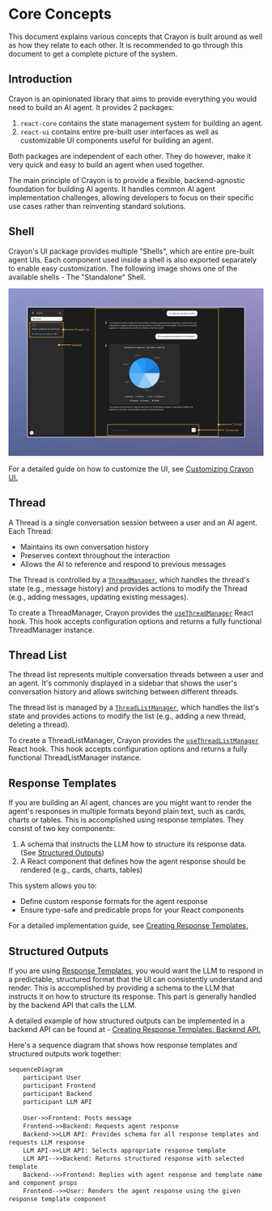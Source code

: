 # Core Concepts

This document explains various concepts that Crayon is built around as well as how they relate to each other. It is
recommended to go through this document to get a complete picture of the system.

## Introduction

Crayon is an opinionated library that aims to provide everything you would need to build an AI agent. It provides 2
packages:

1. `react-core` contains the state management system for building an agent.
2. `react-ui` contains entire pre-built user interfaces as well as customizable UI components useful for building an agent.

Both packages are independent of each other. They do however, make it very quick and easy to build an agent when
used together.

The main principle of Crayon is to provide a flexible, backend-agnostic foundation for building AI agents. It handles common AI agent implementation challenges, allowing
developers to focus on their specific use cases rather than reinventing standard solutions.

## Shell

Crayon's UI package provides multiple "Shells", which are entire pre-built agent UIs. Each component used inside a shell is also exported separately to enable easy customization.
The following image shows one of the available shells - The "Standalone" Shell.

![Visual Guide](./assets/visual-guide.png)

For a detailed guide on how to customize the UI, see <ins>[Customizing Crayon UI](../guides/customization/009-customizing-ui.mdx).</ins>

## Thread

A Thread is a single conversation session between a user and an AI agent. Each Thread:

- Maintains its own conversation history
- Preserves context throughout the interaction
- Allows the AI to reference and respond to previous messages

The Thread is controlled by a <ins>[`ThreadManager`](../reference/js/react-core/type-aliases/ThreadManager.md)</ins>, which handles the thread's state (e.g., message history) and provides actions to modify the Thread (e.g., adding messages, updating existing messages).

To create a ThreadManager, Crayon provides the <ins>[`useThreadManager`](../reference/js/react-core/functions/useThreadManager.md)</ins> React hook. This hook accepts configuration options and returns a fully functional ThreadManager instance.

## Thread List

The thread list represents multiple conversation threads between a user and an agent. It's commonly displayed in a sidebar that shows the user's conversation history and allows
switching between different threads.

The thread list is managed by a <ins>[`ThreadListManager`](../reference/js/react-core/type-aliases/ThreadListManager.md)</ins>, which handles the list's state and provides actions to modify the list (e.g., adding a new thread, deleting a thread).

To create a ThreadListManager, Crayon provides the <ins>[`useThreadListManager`](../reference/js/react-core/functions/useThreadListManager.md)</ins> React hook. This hook accepts configuration options and returns a fully functional ThreadListManager instance.

## Response Templates

If you are building an AI agent, chances are you might want to render the agent's responses in multiple formats beyond plain text, such as cards, charts or tables. This is
accomplished using response templates. They consist of two key components:

1. A schema that instructs the LLM how to structure its response data. (See <ins>[Structured Outputs](#structured-outputs)</ins>)
1. A React component that defines how the agent response should be rendered (e.g., cards, charts, tables)

This system allows you to:
- Define custom response formats for the agent response
- Ensure type-safe and predicable props for your React components

For a detailed implementation guide, see <ins>[Creating Response Templates](../guides/customization/007-response-templates.mdx).</ins>

## Structured Outputs

If you are using <ins>[Response Templates](#response-templates)</ins>, you would want the LLM to respond in a predictable, structured format that the UI can consistently understand and render.
This is accomplished by providing a schema to the LLM that instructs it on how to structure its response. This part is generally handled by the backend API that calls the LLM.

A detailed example of how structured outputs can be implemented in a backend API can be found at -
<ins>[Creating Response Templates: Backend API](../guides/customization/007-response-templates.mdx#step-3-creating-a-backend-endpoint-to-tell-the-llm-about-the-schema).</ins>

Here's a sequence diagram that shows how response templates and structured outputs work together:

```mermaid
sequenceDiagram
    participant User
    participant Frontend
    participant Backend
    participant LLM API

    User->>Frontend: Posts message
    Frontend->>Backend: Requests agent response
    Backend->>LLM API: Provides schema for all response templates and requests LLM response
    LLM API->>LLM API: Selects appropriate response template
    LLM API-->>Backend: Returns structured response with selected template
    Backend-->>Frontend: Replies with agent response and template name and component props
    Frontend-->>User: Renders the agent response using the given response template component
```
